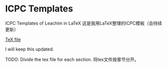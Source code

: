 # ICPC Templates
ICPC Templates of Leachim in LaTeX
这是我用LaTeX整理的ICPC模板（会持续更新）

[TeX file](https://github.com/Michaelwmx/ICPC_Templates/blob/master/Latex/templates.tex)

I will keep this updated.

TODO:
  Divide the tex file for each section. 将tex文件按章节分开。
